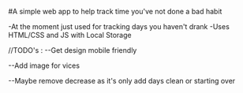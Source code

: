 #A simple web app to help track time you've not done a bad habit

-At the moment just used for tracking days you haven't drank
-Uses HTML/CSS and JS with Local Storage

//TODO's :
--Get design mobile friendly

--Add image for vices

--Maybe remove decrease as it's only add days clean or starting over